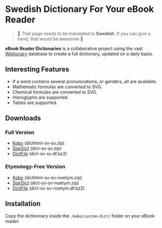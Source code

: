 # Swedish Dictionary For Your eBook Reader

> 🥇 That page needs to be translated to **Swedish**. If you can give a hand, that would be awesome 🥰

**eBook Reader Dictionaries** is a collaborative project using the vast [Wiktionary](https://sv.wiktionary.org/) database to create a full dictionary, updated on a daily basis.

## Interesting Features

- If a word contains several pronunciations, or genders, all are available.
- Mathematic formulas are converted to SVG.
- Chemical formulas are converted to SVG.
- Hieroglyphs are supported.
- Tables are supported.

## Downloads

### Full Version

- [Kobo](https://github.com/BoboTiG/ebook-reader-dict/releases/download/sv/dicthtml-sv-sv.zip) (dicthtml-sv-sv.zip)
- [StarDict](https://github.com/BoboTiG/ebook-reader-dict/releases/download/sv/dict-sv-sv.zip) (dict-sv-sv.zip)
- [DictFile](https://github.com/BoboTiG/ebook-reader-dict/releases/download/sv/dict-sv-sv.df.bz2) (dict-sv-sv.df.bz2)

### Etymology-Free Version

- [Kobo](https://github.com/BoboTiG/ebook-reader-dict/releases/download/sv/dicthtml-sv-sv-noetym.zip) (dicthtml-sv-sv-noetym.zip)
- [StarDict](https://github.com/BoboTiG/ebook-reader-dict/releases/download/sv/dict-sv-sv-noetym.zip) (dict-sv-sv-noetym.zip)
- [DictFile](https://github.com/BoboTiG/ebook-reader-dict/releases/download/sv/dict-sv-sv-noetym.df.bz2) (dict-sv-sv-noetym.df.bz2)

## Installation

Copy the dictionnary inside the `.kobo/custom-dict/` folder on your eBook reader.
